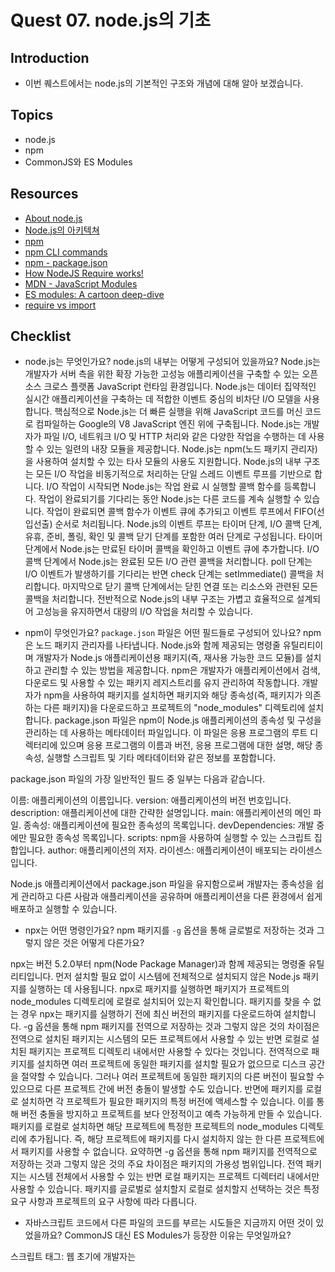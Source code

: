 # Quest 07. node.js의 기초

## Introduction
* 이번 퀘스트에서는 node.js의 기본적인 구조와 개념에 대해 알아 보겠습니다.

## Topics
* node.js
* npm
* CommonJS와 ES Modules

## Resources
* [About node.js](https://nodejs.org/ko/about/)
* [Node.js의 아키텍쳐](https://edu.goorm.io/learn/lecture/557/%ED%95%9C-%EB%88%88%EC%97%90-%EB%81%9D%EB%82%B4%EB%8A%94-node-js/lesson/174356/node-js%EC%9D%98-%EC%95%84%ED%82%A4%ED%85%8D%EC%B3%90)
* [npm](https://docs.npmjs.com/about-npm)
* [npm CLI commands](https://docs.npmjs.com/cli/v7/commands)
* [npm - package.json](https://docs.npmjs.com/cli/v7/configuring-npm/package-json)
* [How NodeJS Require works!](https://www.thirdrocktechkno.com/blog/how-nodejs-require-works)
* [MDN - JavaScript Modules](https://developer.mozilla.org/ko/docs/Web/JavaScript/Guide/Modules)
* [ES modules: A cartoon deep-dive](https://hacks.mozilla.org/2018/03/es-modules-a-cartoon-deep-dive/)
* [require vs import](https://www.geeksforgeeks.org/difference-between-node-js-require-and-es6-import-and-export/)

## Checklist
* node.js는 무엇인가요? node.js의 내부는 어떻게 구성되어 있을까요?
Node.js는 개발자가 서버 측을 위한 확장 가능한 고성능 애플리케이션을 구축할 수 있는 오픈 소스 크로스 플랫폼 JavaScript 런타임 환경입니다. Node.js는 데이터 집약적인 실시간 애플리케이션을 구축하는 데 적합한 이벤트 중심의 비차단 I/O 모델을 사용합니다.
핵심적으로 Node.js는 더 빠른 실행을 위해 JavaScript 코드를 머신 코드로 컴파일하는 Google의 V8 JavaScript 엔진 위에 구축됩니다. Node.js는 개발자가 파일 I/O, 네트워크 I/O 및 HTTP 처리와 같은 다양한 작업을 수행하는 데 사용할 수 있는 일련의 내장 모듈을 제공합니다. Node.js는 npm(노드 패키지 관리자)을 사용하여 설치할 수 있는 타사 모듈의 사용도 지원합니다.
Node.js의 내부 구조는 모든 I/O 작업을 비동기적으로 처리하는 단일 스레드 이벤트 루프를 기반으로 합니다. I/O 작업이 시작되면 Node.js는 작업 완료 시 실행할 콜백 함수를 등록합니다. 작업이 완료되기를 기다리는 동안 Node.js는 다른 코드를 계속 실행할 수 있습니다. 작업이 완료되면 콜백 함수가 이벤트 큐에 추가되고 이벤트 루프에서 FIFO(선입선출) 순서로 처리됩니다.
Node.js의 이벤트 루프는 타이머 단계, I/O 콜백 단계, 유휴, 준비, 폴링, 확인 및 콜백 닫기 단계를 포함한 여러 단계로 구성됩니다. 타이머 단계에서 Node.js는 만료된 타이머 콜백을 확인하고 이벤트 큐에 추가합니다. I/O 콜백 단계에서 Node.js는 완료된 모든 I/O 관련 콜백을 처리합니다. poll 단계는 I/O 이벤트가 발생하기를 기다리는 반면 check 단계는 setImmediate() 콜백을 처리합니다. 마지막으로 닫기 콜백 단계에서는 닫힌 연결 또는 리소스와 관련된 모든 콜백을 처리합니다.
전반적으로 Node.js의 내부 구조는 가볍고 효율적으로 설계되어 고성능을 유지하면서 대량의 I/O 작업을 처리할 수 있습니다.

* npm이 무엇인가요? `package.json` 파일은 어떤 필드들로 구성되어 있나요?
npm은 노드 패키지 관리자를 나타냅니다. Node.js와 함께 제공되는 명령줄 유틸리티이며 개발자가 Node.js 애플리케이션용 패키지(즉, 재사용 가능한 코드 모듈)를 설치하고 관리할 수 있는 방법을 제공합니다.
npm은 개발자가 애플리케이션에서 검색, 다운로드 및 사용할 수 있는 패키지 레지스트리를 유지 관리하여 작동합니다. 개발자가 npm을 사용하여 패키지를 설치하면 패키지와 해당 종속성(즉, 패키지가 의존하는 다른 패키지)을 다운로드하고 프로젝트의 "node_modules" 디렉토리에 설치합니다.
package.json 파일은 npm이 Node.js 애플리케이션의 종속성 및 구성을 관리하는 데 사용하는 메타데이터 파일입니다. 이 파일은 응용 프로그램의 루트 디렉터리에 있으며 응용 프로그램의 이름과 버전, 응용 프로그램에 대한 설명, 해당 종속성, 실행할 스크립트 및 기타 메타데이터와 같은 정보를 포함합니다.

package.json 파일의 가장 일반적인 필드 중 일부는 다음과 같습니다.

이름: 애플리케이션의 이름입니다.
version: 애플리케이션의 버전 번호입니다.
description: 애플리케이션에 대한 간략한 설명입니다.
main: 애플리케이션의 메인 파일.
종속성: 애플리케이션에 필요한 종속성의 목록입니다.
devDependencies: 개발 중에만 필요한 종속성 목록입니다.
scripts: npm을 사용하여 실행할 수 있는 스크립트 집합입니다.
author: 애플리케이션의 저자.
라이센스: 애플리케이션이 배포되는 라이센스입니다.

Node.js 애플리케이션에서 package.json 파일을 유지함으로써 개발자는 종속성을 쉽게 관리하고 다른 사람과 애플리케이션을 공유하며 애플리케이션을 다른 환경에서 쉽게 배포하고 실행할 수 있습니다.

* npx는 어떤 명령인가요? npm 패키지를 `-g` 옵션을 통해 글로벌로 저장하는 것과 그렇지 않은 것은 어떻게 다른가요?

npx는 버전 5.2.0부터 npm(Node Package Manager)과 함께 제공되는 명령줄 유틸리티입니다. 먼저 설치할 필요 없이 시스템에 전체적으로 설치되지 않은 Node.js 패키지를 실행하는 데 사용됩니다. npx로 패키지를 실행하면 패키지가 프로젝트의 node_modules 디렉토리에 로컬로 설치되어 있는지 확인합니다. 패키지를 찾을 수 없는 경우 npx는 패키지를 실행하기 전에 최신 버전의 패키지를 다운로드하여 설치합니다.
-g 옵션을 통해 npm 패키지를 전역으로 저장하는 것과 그렇지 않은 것의 차이점은 전역으로 설치된 패키지는 시스템의 모든 프로젝트에서 사용할 수 있는 반면 로컬로 설치된 패키지는 프로젝트 디렉토리 내에서만 사용할 수 있다는 것입니다. 전역적으로 패키지를 설치하면 여러 프로젝트에 동일한 패키지를 설치할 필요가 없으므로 디스크 공간을 절약할 수 있습니다. 그러나 여러 프로젝트에 동일한 패키지의 다른 버전이 필요할 수 있으므로 다른 프로젝트 간에 버전 충돌이 발생할 수도 있습니다.
반면에 패키지를 로컬로 설치하면 각 프로젝트가 필요한 패키지의 특정 버전에 액세스할 수 있습니다. 이를 통해 버전 충돌을 방지하고 프로젝트를 보다 안정적이고 예측 가능하게 만들 수 있습니다. 패키지를 로컬로 설치하면 해당 프로젝트에 특정한 프로젝트의 node_modules 디렉토리에 추가됩니다. 즉, 해당 프로젝트에 패키지를 다시 설치하지 않는 한 다른 프로젝트에서 패키지를 사용할 수 없습니다.
요약하면 -g 옵션을 통해 npm 패키지를 전역적으로 저장하는 것과 그렇지 않은 것의 주요 차이점은 패키지의 가용성 범위입니다. 전역 패키지는 시스템 전체에서 사용할 수 있는 반면 로컬 패키지는 프로젝트 디렉터리 내에서만 사용할 수 있습니다. 패키지를 글로벌로 설치할지 로컬로 설치할지 선택하는 것은 특정 요구 사항과 프로젝트의 요구 사항에 따라 다릅니다.

* 자바스크립트 코드에서 다른 파일의 코드를 부르는 시도들은 지금까지 어떤 것이 있었을까요? CommonJS 대신 ES Modules가 등장한 이유는 무엇일까요?

스크립트 태그: 웹 초기에 개발자는 <script> 태그를 사용하여 JavaScript 파일을 로드했습니다. 그러나 이 접근 방식은 코드를 별도의 파일로 구성하거나 동적으로 코드를 로드하는 방법을 제공하지 않았습니다.
CommonJS: CommonJS는 JavaScript 코드를 모듈화하는 표준 방식을 정의하려는 시도였습니다. 모듈을 로드하는 require() 함수와 내보내기를 정의하는 module.exports 객체를 도입했습니다. 그러나 CommonJS에는 모듈의 동기식 로드와 같은 몇 가지 제한 사항이 있어 더 큰 애플리케이션에서 성능 문제가 발생할 수 있습니다.
AMD(비동기 모듈 정의): AMD는 모듈식 JavaScript 코드의 표준을 정의하려는 또 다른 시도였습니다. 모듈을 정의하는 define() 함수와 모듈을 비동기적으로 로드하는 require() 함수를 도입했습니다. 그러나 AMD는 개발자가 특정 구문을 사용하도록 요구했기 때문에 다른 솔루션보다 유연성이 떨어졌습니다.
ES6 모듈: ECMAScript 모듈이라고도 하는 ES6 모듈은 ECMAScript 2015에서 JavaScript 코드를 모듈화하는 표준 방법으로 도입되었습니다. 그들은 export 키워드를 사용하여 내보내기를 정의하고 import 키워드를 사용하여 모듈을 로드하는 방법을 제공합니다. ES6 모듈은 별도의 라이브러리가 아닌 언어 자체의 일부이므로 이전 솔루션보다 더 유연하고 강력합니다.SSS
ES 모듈은 CommonJS에 비해 몇 가지 장점을 제공하기 때문에 CommonJS 대신 등장했습니다. ES 모듈은 최신 브라우저와 Node.js에서 기본적으로 지원되므로 추가 라이브러리나 도구를 사용할 필요가 없습니다. 또한 모듈의 비동기 로드를 지원하여 더 큰 애플리케이션의 성능을 향상시킬 수 있습니다. ES 모듈은 명명된 내보내기와 기본 내보내기를 모두 허용하고 런타임 값에 따라 조건부로 로드될 수 있으므로 CommonJS보다 더 유연합니다. 마지막으로 ES 모듈은 CommonJS보다 간단하고 직관적인 구문을 가지고 있어 개발자가 사용하고 이해하기 쉽습니다.

* ES Modules는 기존의 `require()`와 동작상에 어떤 차이가 있을까요? CommonJS는 할 수 있으나 ES Modules가 할 수 없는 일에는 어떤 것이 있을까요?

ES 모듈과 require()의 주요 차이점은 종속성과 모듈 로드를 처리하는 방식입니다. 'require()'는 모듈을 로드하는 동기 방식으로, 모듈이 차단 방식으로 로드되고 실행된다는 것을 의미합니다. 대조적으로 ES Modules는 모듈 로딩 및 종속성에 대한 동적 및 비동기식 접근 방식을 사용하여 비동기식으로 로드되고 실행될 수 있습니다.
또 다른 중요한 차이점은 내보내기가 정의되는 방식입니다. CommonJS에서 내보내기는 module.exports 객체를 사용하여 정의되는 반면 ES Modules에서는 export 키워드를 사용하여 정의됩니다. 구문의 이러한 차이로 인해 개발자는 특히 명명된 내보내기를 처리할 때 코드를 더 쉽게 작성하고 이해할 수 있습니다.
CommonJS에 비해 ES Modules의 주요 이점 중 하나는 JavaScript 모듈 작업에 대해 보다 표준화되고 미래에 대비한 방식을 제공한다는 것입니다. ES 모듈은 ECMAScript 표준의 일부이며, 이는 최신 브라우저와 Node.js에서 기본적으로 지원됨을 의미합니다. 이를 통해 타사 라이브러리나 도구에 의존할 필요 없이 다양한 플랫폼과 환경에서 모듈로 작업하기가 더 쉬워집니다.
그러나 CommonJS에 비해 ES 모듈에는 몇 가지 제한 사항이 있습니다. 예를 들어, ES 모듈은 대규모 애플리케이션에서 일반적인 기능일 수 있는 순환 종속성을 지원하지 않습니다. 또한 런타임에 조건부로 로드할 수 없지만 require() 함수를 사용하는 CommonJS에서는 가능합니다.
전반적으로 ES Modules는 JavaScript 모듈을 사용하여 보다 현대적이고 유연한 작업 방식을 제공하는 반면 CommonJS는 보다 전통적이고 검증된 접근 방식을 제공합니다. 어느 것을 사용할지는 프로젝트의 특정 요구 사항과 사용 중인 도구 및 라이브러리에 따라 다릅니다.

* node.js에서 ES Modules를 사용하려면 어떻게 해야 할까요? ES Modules 기반의 코드에서 CommonJS 기반의 패키지를 불러오려면 어떻게 해야 할까요? 그 반대는 어떻게 될까요?

Node.js에서 ES 모듈을 사용하려면 모듈 파일에 .mjs 파일 확장자를 사용하거나 package.json 파일에서 "type": "module" 필드를 설정해야 합니다. 이 작업을 완료하면 import 문을 사용하여 다음과 같이 모듈을 로드하고 사용할 수 있습니다.
ES 모듈 기반 코드에서 CommonJS 기반 패키지를 가져오려면 CommonJS 모듈 내보내기로 확인되는 Promise를 반환하는 import() 함수를 사용할 수 있습니다.
esm과 같은 패키지를 사용하여 CommonJS 패키지에 대한 ES 모듈 지원을 활성화할 수도 있습니다. esm은 CommonJS 파일에서 ES 모듈 구문을 사용할 수 있게 해주는 패키지로, ES 모듈 기반 프로젝트에서 CommonJS 패키지를 사용하려는 경우 유용할 수 있습니다. esm을 사용하려면 npm으로 설치한 다음 -r esm 플래그로 스크립트를 실행해야 합니다.
CommonJS 기반 코드에서 ES 모듈 기반 패키지를 가져오려면 require() 함수를 사용할 수 있습니다.
그러나 require()는 개별적으로 명명된 내보내기가 아니라 전체 ES 모듈을 나타내는 객체를 반환한다는 점에 유의하십시오. 명명된 내보내기에 액세스하려면 ES Module 개체의 default 속성을 사용할 수 있습니다. 또는 cjs-es와 같은 패키지를 사용하여 ES 모듈에 대한 CommonJS 지원을 활성화할 수 있습니다. cjs-es는 ES 모듈 파일에서 CommonJS 구문을 사용할 수 있게 해주는 패키지로, ES 모듈 기반 프로젝트에서 CommonJS 패키지를 사용하려는 경우 유용할 수 있습니다. cjs-es를 사용하려면 npm으로 설치한 다음 --experimental-specifier-resolution=node 플래그로 스크립트를 실행해야 합니다.

## QuestS
* 스켈레톤 코드에는 다음과 같은 네 개의 패키지가 있으며, 용도는 다음과 같습니다:
  * `cjs-package`: CommonJS 기반의 패키지입니다. 다른 코드가 이 패키지의 함수와 내용을 참조하게 됩니다.
  * `esm-package`: ES Modules 기반의 패키지입니다. 다른 코드가 이 패키지의 함수와 내용을 참조하게 됩니다.
  * `cjs-my-project`: `cjs-package`와 `esm-package`에 모두 의존하는, CommonJS 기반의 프로젝트입니다.
  * `esm-my-project`: `cjs-package`와 `esm-package`에 모두 의존하는, ES Modules 기반의 프로젝트입니다.
* 각각의 패키지의 `package.json`과 `index.js` 또는 `index.mjs` 파일을 수정하여, 각각의 `*-my-project`들이 `*-package`에 노출된 함수와 클래스를 활용할 수 있도록 만들어 보세요.

## Advanced
* node.js 외의 자바스크립트 런타임에는 어떤 것이 있을까요?
